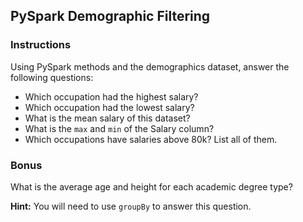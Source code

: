 ## PySpark Demographic Filtering

### Instructions

Using PySpark methods and the demographics dataset, answer the following questions:

* Which occupation had the highest salary?
* Which occupation had the lowest salary?
* What is the mean salary of this dataset?
* What is the `max` and `min` of the Salary column?
* Which occupations have salaries above 80k? List all of them.

### Bonus

What is the average age and height for each academic degree type?

**Hint:** You will need to use `groupBy` to answer this question.
